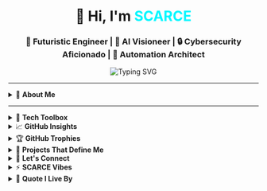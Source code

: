 <h1 align="center">👋 Hi, I'm <span style="color:#00F7FF;">SCARCE</span></h1>
<h3 align="center">🚀 Futuristic Engineer | 🧠 AI Visioneer | 🔒 Cybersecurity Aficionado | 🤖 Automation Architect</h3>

<p align="center">
  <img src="https://readme-typing-svg.demolab.com?font=Fira+Code&weight=600&size=22&pause=1000&color=00F7FF&center=true&vCenter=true&width=500&lines=Crafting+Code+for+the+Future...;Java+%2B+Vision+%3D+Intelligence+Unleashed;On+Mission+to+Engineer+Tomorrow!;Blending+AI%2C+Cybersec%2C+and+Automation." alt="Typing SVG" />
</p>

---

<details>
<summary>🌌 <strong>About Me</strong></summary>

- 🎮 Currently crafting **Onslaught** — a Java-based Face Recognition 2D Shooter Game.
- 🤖 Passionate about **AI/ML**, **Computer Vision**, and **Embedded Intelligence**.
- 🛠️ Builder of smart road studs, secure face login systems & real-time prototypes.
- 💾 Tech Arsenal: `Java`, `OpenCV`, `JavaFX`, `C`, `Python`, `HTML`, `CSS`, `JS`, `SolidWorks`.

</details>

---
<details>
<summary>🧰 <strong>Tech Toolbox</strong></summary>

```yaml
Languages:     Java       | C      | Python   | HTML/CSS   | MATLAB 
Tools:         IntelliJ   | VSCode | NetBeans | Git        | Eclipse
Libraries:     OpenCV     | JavaFX | NumPy    | Matplotlib | OpenGL
Design:        SolidWorks | Figma  | Blender
```
</details>

<details> <summary>📈 <strong>GitHub Insights</strong></summary> <div align="center"> <img src="https://github-readme-stats.vercel.app/api?username=OG-SCARCE&show_icons=true&theme=tokyonight&hide_border=true&border_radius=10&custom_title=SCARCE's+GitHub+Stats" height="180" /> <img src="https://github-readme-streak-stats.herokuapp.com?user=OG-SCARCE&theme=tokyonight&hide_border=true&date_format=M%20j%5B%2C%20Y%5D" height="180" /> </div> </details>
<details> <summary>🏆 <strong>GitHub Trophies</strong></summary> <div align="center"> <img src="https://github-profile-trophy.vercel.app/?username=OG-SCARCE&theme=tokyonight&no-frame=true&no-bg=true&margin-w=6" alt="Trophies" /> </div>

</details>
<details> <summary>🚀 <strong>Projects That Define Me</strong>
</summary>
<br>
  
🧠 Face Recognition Login System — Real-time security using OpenCV + JavaFX
<br>
  
🌍 Smart Road Studs — AQI, speed detection, solar-powered traffic intelligence
<br>

🧪 AI Labs — Deep Learning prototypes in image processing & pattern recognition
<br>

🎨 SolidWorks Engineering — From mechanical concept models to visual design

</details>
<details> <summary>🔗 <strong>Let's Connect</strong></summary> <div align="center"> <a href="mailto:amanpatel.2805@gmail.com"><img src="https://img.shields.io/badge/Gmail-D14836?style=for-the-badge&logo=gmail&logoColor=white" /></a> <a href="https://www.linkedin.com/in/og-scarce"><img src="https://img.shields.io/badge/LinkedIn-0077B5?style=for-the-badge&logo=linkedin&logoColor=white" /></a> <a href="https://github.com/OG-SCARCE"><img src="https://img.shields.io/badge/GitHub-100000?style=for-the-badge&logo=github&logoColor=white" /></a> </div> </details>
<details> <summary>⚡ <strong>SCARCE Vibes</strong></summary> <p align="center"> <img src="https://raw.githubusercontent.com/OG-SCARCE/OG-SCARCE/main/assets/gg.gif" alt="Animated Tech Graphic" width="400px"/> </p> </details>
<details> <summary>🧬 <strong>Quote I Live By</strong></summary>
“The future belongs to those who build it.” — Anonymous

<p align="center"> ☕ Fueled by caffeine, algorithms & chaos.<br> 🔥 Let's create something extraordinary. </p> </details>
